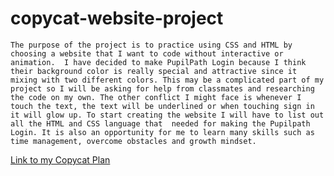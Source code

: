 # copycat-website-project

    The purpose of the project is to practice using CSS and HTML by choosing a website that I want to code without interactive or animation.  I have decided to make PupilPath Login because I think their background color is really special and attractive since it mixing with two different colors. This may be a complicated part of my project so I will be asking for help from classmates and researching the code on my own. The other conflict I might face is whenever I touch the text, the text will be underlined or when touching sign in it will glow up. To start creating the website I will have to list out all the HTML and CSS language that  needed for making the Pupilpath Login. It is also an opportunity for me to learn many skills such as time management, overcome obstacles and growth mindset.  

[Link to my Copycat Plan](https://docs.google.com/document/d/1D1RxxYiW5Uunbp-7CwZ1NHRQWBOBBmLyMjXXZhmwKPo/edit)  

